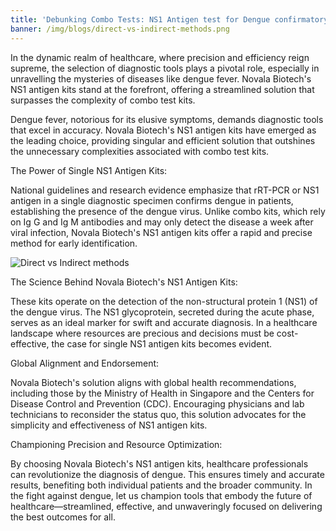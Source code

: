 ```yaml
---
title: 'Debunking Combo Tests: NS1 Antigen test for Dengue confirmatory test'
banner: /img/blogs/direct-vs-indirect-methods.png
---
```


In the dynamic realm of
healthcare, where precision and efficiency reign supreme, the selection of diagnostic tools plays a pivotal role, especially in unravelling the mysteries of diseases like dengue fever. Novala Biotech's NS1 antigen kits stand at the forefront, offering a streamlined solution that surpasses the complexity of combo test kits.

Dengue fever, notorious for its elusive symptoms, demands diagnostic tools that excel in accuracy. Novala Biotech's NS1 antigen kits have emerged as the leading choice, providing  singular and efficient solution that outshines the unnecessary complexities associated with combo test kits.

The Power of Single NS1 Antigen Kits:

National guidelines and research evidence emphasize that rRT-PCR or NS1 antigen in a single diagnostic specimen confirms dengue in patients, establishing the presence of the dengue virus. Unlike combo kits, which rely on Ig G and Ig M antibodies and may only detect the disease a week after viral infection, Novala Biotech's NS1 antigen kits offer a rapid and precise method for early identification.

![Direct vs Indirect methods](/img/blogs/direct-vs-indirect-methods.png)

The Science Behind Novala Biotech's NS1 Antigen Kits:

These kits operate on the detection of the non-structural protein 1 (NS1) of the dengue virus. The NS1
glycoprotein, secreted during the acute phase, serves as an ideal marker for swift and accurate diagnosis. In a healthcare landscape where resources are precious and decisions must be cost-effective, the case for single NS1 antigen kits becomes evident.

Global Alignment and Endorsement:

Novala Biotech's solution aligns with global health recommendations, including those by the Ministry of Health
in Singapore and the Centers for Disease Control and Prevention (CDC). Encouraging physicians and lab technicians to reconsider the status quo, this solution advocates for the simplicity and effectiveness of NS1 antigen kits.

Championing Precision and Resource Optimization:

By choosing Novala Biotech's NS1 antigen kits, healthcare professionals can revolutionize the diagnosis of
dengue. This ensures timely and accurate results, benefiting both individual patients and the broader community. In the fight against dengue, let us champion tools that embody the future of healthcare—streamlined, effective, and unwaveringly focused on delivering the best outcomes for all.

 
